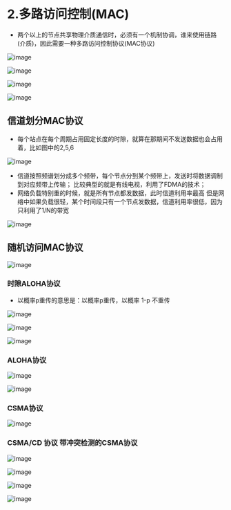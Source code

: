 # 2.多路访问控制(MAC)  

* 两个以上的节点共享物理介质通信时，必须有一个机制协调，谁来使用链路(介质)，因此需要一种多路访问控制协议(MAC协议)  

![image](https://user-images.githubusercontent.com/58176267/178388450-24bfb37f-0c4c-4668-8747-cca501867c0e.png)  

![image](https://user-images.githubusercontent.com/58176267/178388978-a10df985-245b-4316-8bf9-2dab9111e32a.png)  

![image](https://user-images.githubusercontent.com/58176267/178389223-29df5c93-0dcd-4def-9232-1c88efa895b8.png)  


![image](https://user-images.githubusercontent.com/58176267/178389565-e15a9a05-d239-42ac-825c-083318902cee.png)  


## 信道划分MAC协议  

* 每个站点在每个周期占用固定长度的时隙，就算在那期间不发送数据也会占用着，比如图中的2,5,6

![image](https://user-images.githubusercontent.com/58176267/178389682-c45e3a37-aa4d-4353-bb60-18033b5fcea5.png)  

* 信道按照频谱划分成多个频带，每个节点分到某个频带上，发送时将数据调制到对应频带上传输； 比较典型的就是有线电视，利用了FDMA的技术；
* 网络负载特别重的时候，就是所有节点都发数据，此时信道利用率最高  但是网络中如果负载很轻，某个时间段只有一个节点发数据，信道利用率很低，因为只利用了1/N的带宽  

![image](https://user-images.githubusercontent.com/58176267/178390685-14177387-b00d-4f2b-a272-d65596b2d8e0.png)  


## 随机访问MAC协议  

![image](https://user-images.githubusercontent.com/58176267/178390935-2d1cecc0-f1b9-4f65-86f3-813a1633508c.png)  

### 时隙ALOHA协议  

* 以概率p重传的意思是：以概率p重传，以概率 1-p 不重传  

![image](https://user-images.githubusercontent.com/58176267/178391994-4e73f6c9-662b-4ce1-b68d-fb9433b699bf.png)  

![image](https://user-images.githubusercontent.com/58176267/178392243-1e38d3de-3937-4424-b5f7-6ea5a36d7b69.png)  

![image](https://user-images.githubusercontent.com/58176267/178392570-41822edb-fe01-4b39-8676-61bfc4e34494.png)  


### ALOHA协议  

![image](https://user-images.githubusercontent.com/58176267/178392862-af97884a-6067-4c04-98b5-4820c3e5bacb.png)  

![image](https://user-images.githubusercontent.com/58176267/178392997-ac9f0c9e-dfaa-463c-b21c-20f24e250145.png)  


### CSMA协议  

![image](https://user-images.githubusercontent.com/58176267/178395314-6d0c72d7-5109-4925-a531-5da8f08d0c06.png)

### CSMA/CD 协议 带冲突检测的CSMA协议  

![image](https://user-images.githubusercontent.com/58176267/178395556-e74b2f3a-e37d-4c2f-8586-ff0041d66efa.png)  

![image](https://user-images.githubusercontent.com/58176267/178395845-1975cb9d-49b9-4915-bb21-d9fe6275dfae.png)  


![image](https://user-images.githubusercontent.com/58176267/178396085-3edebe74-4fac-4eb7-b94c-4e9a80f48f8a.png)  

![image](https://user-images.githubusercontent.com/58176267/178396213-fe3b69bf-94e7-49d6-99b4-6e1b23e82389.png)  





















